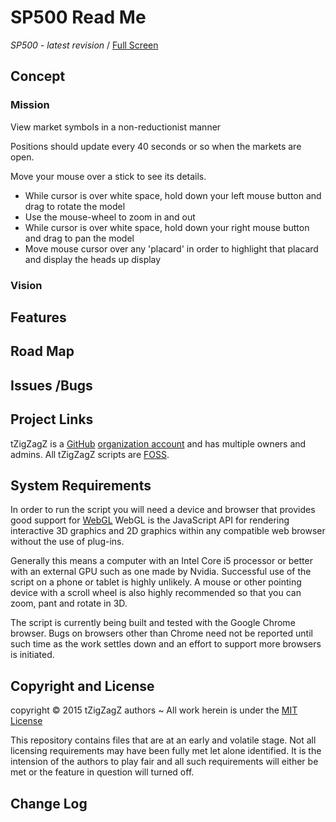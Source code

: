 SP500 Read Me
===========
<!--
[Web page view]( http://jaanga.github.io/sp500/ "View files with docBrowser" ) &nbsp;
[Source code view]( https://github.com/jaanga/sp500 "View files with GitHub")


### Live Demo

<iframe src="http://jaanga.github.io/sp500/latest/index.html" width=100% height=500px class='overview' >
There is an `iframe` here. It is not visible when viewed on github.com/jaanga/sp500. To view, click 'Web page view' just above.
</iframe>
-->

_SP500 - latest revision_ / [Full Screen]( https://zigzagz.github.io/tzzz-stick-view-sp500/r1/tzzz-stick-view-sp500-r1.html )


## Concept

### Mission
<!-- a statement of a rationale, applicable now as well as in the future -->
View market symbols in a non-reductionist manner

Positions should update every 40 seconds or so when the markets are open.

Move your mouse over a stick to see its details.

* While cursor is over white space, hold down your left mouse button and drag to rotate the model
* Use the mouse-wheel to zoom in and out
* While cursor is over white space, hold down your right mouse button and drag to pan the model
* Move mouse cursor over any 'placard' in order to highlight that placard and display the heads up display

### Vision
<!--  a descriptive picture of a desired future state -->


## Features
<!-- and benefits -->


## Road Map


## Issues /Bugs


## Project Links

tZigZagZ is a [GitHub]( http://github.com) [organization account]( https://help.github.com/articles/what-s-the-difference-between-user-and-organization-accounts ) and has multiple owners and admins.
All tZigZagZ scripts are [FOSS]( https://en.wikipedia.org/wiki/Free_and_open-source_software ).


## System Requirements

In order to run the script you will need a device and browser that provides good support for [WebGL](http://get.webgl.org/)
WebGL is the JavaScript API for rendering interactive 3D graphics and 2D graphics within any compatible web browser without the use of plug-ins.

Generally this means a computer with an Intel Core i5 processor or better with an external GPU such as one made by Nvidia.
Successful use of the script on a phone or tablet is highly unlikely.
A mouse or other pointing device with a scroll wheel is also highly recommended so that you can zoom, pant and rotate in 3D.

The script is currently being built and tested with the Google Chrome browser.
Bugs on browsers other than Chrome need not be reported until such time as the work settles down and an effort to support more browsers is initiated.


## Copyright and License

copyright &copy; 2015 tZigZagZ authors ~
All work herein is under the [MIT License]( http://tZigZagZ.github.io/libs/tZigZagZ-copyright-and-mit-license.md )

This repository contains files that are at an early and volatile stage. Not all licensing requirements may have been fully met let alone identified. It is the intension of the authors to play fair and all such requirements will either be met or the feature in question will turned off.


## Change Log





